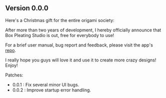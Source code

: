 
## Version 0.0.0

Here's a Christmas gift for the entire origami society:

After more than two years of development,
I hereby officially announce that Box Pleating Studio is out,
free for everybody to use!

For a brief user manual, bug report and feedback,
please visit the app's [repo](https://github.com/bp-studio/box-pleating-studio).

I really hope you guys will love it and use it to create more crazy designs! Enjoy!

Patches:

- 0.0.1 : Fix several minor UI bugs.
- 0.0.2 : Improve startup error handling. 
